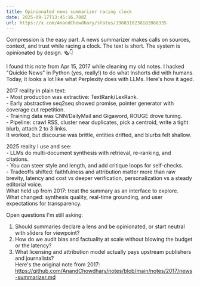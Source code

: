 ```yaml
---
title: Opinionated news summarizer racing clock
date: 2025-09-17T13:45:16.708Z
url: https://x.com/AnandChowdhary/status/1968310238182068335
---
```


Compression is the easy part. A news summarizer makes calls on sources, context, and trust while racing a clock. The text is short. The system is opinionated by design. 🗞️👇  
  
I found this note from Apr 15, 2017 while cleaning my old notes. I hacked "Quickie News" in Python (yes, really!) to do what Inshorts did with humans. Today, it looks a lot like what Perplexity does with LLMs. Here's how it aged.  
  
2017 reality in plain text:  
\- Most production was extractive: TextRank/LexRank.  
\- Early abstractive seq2seq showed promise, pointer generator with coverage cut repetition.  
\- Training data was CNN/DailyMail and Gigaword, ROUGE drove tuning.  
\- Pipeline: crawl RSS, cluster near duplicates, pick a centroid, write a tight blurb, attach 2 to 3 links.  
It worked, but discourse was brittle, entities drifted, and blurbs felt shallow.  
  
2025 reality I use and see:  
\- LLMs do multi-document synthesis with retrieval, re-ranking, and citations.  
\- You can steer style and length, and add critique loops for self-checks.  
\- Tradeoffs shifted: faithfulness and attribution matter more than raw brevity, latency and cost vs deeper verification, personalization vs a steady editorial voice.  
What held up from 2017: treat the summary as an interface to explore.  
What changed: synthesis quality, real-time grounding, and user expectations for transparency.  
  
Open questions I'm still asking:  
1) Should summaries declare a lens and be opinionated, or start neutral with sliders for viewpoint?  
2) How do we audit bias and factuality at scale without blowing the budget or the latency?  
3) What licensing and attribution model actually pays upstream publishers and journalists?  
Here's the original note from 2017: <https://github.com/AnandChowdhary/notes/blob/main/notes/2017/news-summarizer.md>
